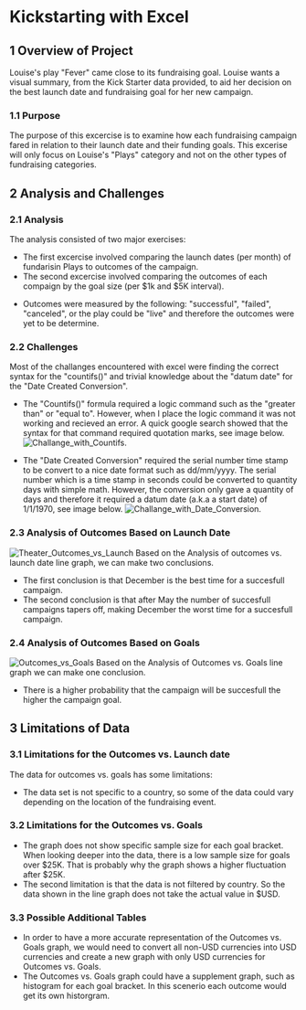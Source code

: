 # Kickstarting with Excel

## 1 Overview of Project
Louise's play "Fever" came close to its fundraising goal. Louise wants a visual summary, from the Kick Starter data provided, to aid her decision on the best launch date and fundraising goal for her new campaign.    

### 1.1 Purpose
The purpose of this excercise is to examine how each fundraising campaign fared in relation to their launch date and their funding goals. This excerise will only focus on Louise's "Plays" category and not on the other types of fundraising categories. 

## 2 Analysis and Challenges
### 2.1 Analysis
The analysis consisted of two major exercises:  
- The first excercise involved comparing the launch dates (per month) of fundarisin Plays to outcomes of the campaign. 
- The second excercise involved comparing the outcomes of each compaign by the goal size (per $1k and $5K interval).  
* Outcomes were measured by the following: "successful", "failed", "canceled", or the play could be "live" and therefore the outcomes were yet to be determine.  

### 2.2 Challenges
 Most of the challanges encountered with excel were finding the correct syntax for the "countifs()" and trivial knowledge about the "datum date" for the "Date Created Conversion".   
 
 - The "Countifs()" formula required a logic command such as the "greater than" or "equal to". However, when I place the logic command it was not working and recieved an error.  A quick google search showed that the syntax for that command required quotation marks, see image below.
 ![Challange_with_Countifs](C:\Users\rdsm1\Documents\GitHub\kickstarteranalysis2021\Resources\Challange_with_Countifs.png). 
 
 - The  "Date Created Conversion" required the serial number time stamp to be convert to a nice date format such as dd/mm/yyyy.  The serial number which is a time stamp in seconds could be converted to quantity days with simple math.  However, the conversion only gave a quantity of days and therefore it required a datum date (a.k.a a start date) of 1/1/1970, see image below. 
![Challange_with_Date_Conversion](C:\Users\rdsm1\Documents\GitHub\kickstarteranalysis2021\Resources\Challange_with_Date_Conversion.png). 

### 2.3 Analysis of Outcomes Based on Launch Date
![Theater_Outcomes_vs_Launch](C:\Users\rdsm1\Documents\GitHub\kickstarteranalysis2021\Resources\Theater_Outcomes_vs_Launch.png)
 Based on the Analysis of outcomes vs. launch date line graph, we can make two conclusions. 
 - The first conclusion is that December is the best time for a succesfull campaign.  
 - The second conclusion is that after May the number of succesfull campaigns tapers off, making December the worst time for a succesfull campaign.  

### 2.4 Analysis of Outcomes Based on Goals
![Outcomes_vs_Goals](C:\Users\rdsm1\Documents\GitHub\kickstarteranalysis2021\Resources\Outcomes_vs_Goals.png)
Based on the Analysis of Outcomes vs. Goals line graph we can make one conclusion.
- There is a higher probability that the campaign will be succesfull the higher the campaign goal.

## 3 Limitations of Data
### 3.1 Limitations for the Outcomes vs. Launch date
The data for outcomes vs. goals has some limitations: 
- The data set is not specific to a country, so some of the data could vary depending on the location of the fundraising event.
### 3.2 Limitations for the Outcomes vs. Goals
- The graph does not show specific sample size for each goal bracket.  When looking deeper into the data, there is a low sample size for goals over $25K. That is probably why the graph shows a higher fluctuation after $25K.
- The second limitation is that the data is not filtered by country.  So the data shown in the line graph does not take the actual value in $USD.  
### 3.3 Possible Additional Tables
- In order to have a more accurate representation of the Outcomes vs. Goals graph, we would need to convert all non-USD currencies into USD currencies and create a new graph with only USD currencies for Outcomes vs. Goals. 
- The Outcomes vs. Goals graph could have a supplement graph, such as histogram for each goal bracket.  In this scenerio each outcome would get its own historgram. 


